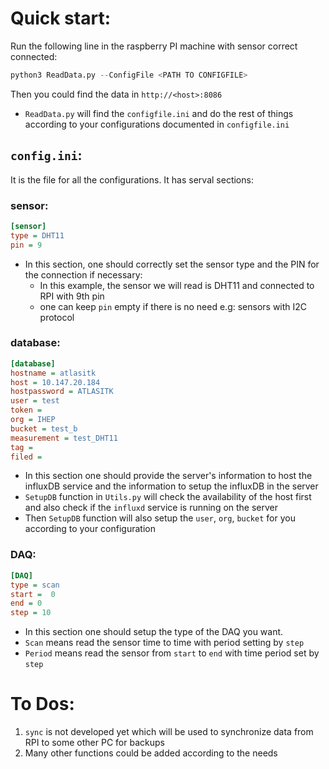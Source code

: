 # Quick start:
Run the following line in the raspberry PI machine with sensor correct connected:
```python
python3 ReadData.py --ConfigFile <PATH TO CONFIGFILE>
```
Then you could find the data in `http://<host>:8086`
- `ReadData.py` will find the `configfile.ini` and do the rest of things according to your configurations documented in `configfile.ini`

## `config.ini`:
It is the file for all the configurations. It has serval sections:
### sensor:
```ini
[sensor]
type = DHT11
pin = 9
```
- In this section, one should correctly set the sensor type and the PIN for the connection if necessary:
    - In this example, the sensor we will read is DHT11 and connected to RPI with 9th pin
    - one can keep `pin` empty if there is no need e.g: sensors with I2C protocol 

### database:
```ini
[database]
hostname = atlasitk
host = 10.147.20.184
hostpassword = ATLASITK
user = test
token = 
org = IHEP
bucket = test_b
measurement = test_DHT11
tag = 
filed =
```
- In this section one should provide the server's information to host the influxDB service and the information to setup the influxDB in the server
- `SetupDB` function in `Utils.py` will check the availability of the host first and also check if the `influxd` service is running on the server
- Then `SetupDB` function will also setup the `user`, `org`, `bucket` for you according to your configuration

### DAQ:
```ini
[DAQ]
type = scan
start =  0
end = 0
step = 10
```
- In this section one should setup the type of the DAQ you want.
- `Scan` means read the sensor time to time with period setting by `step`
- `Period` means read the sensor from `start` to `end` with time period set by `step`

# To Dos:
1. `sync` is not developed yet which will be used to synchronize data from RPI to some other PC for backups
2. Many other functions could be added according to the needs

